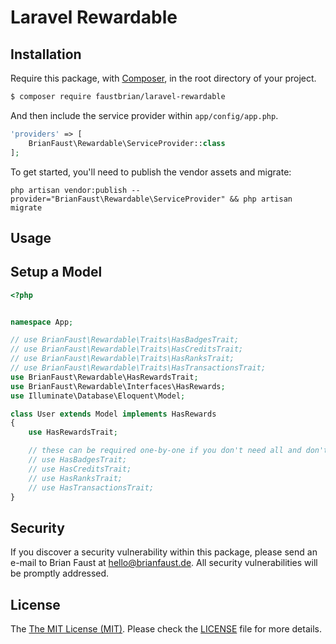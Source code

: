 # Laravel Rewardable

## Installation

Require this package, with [Composer](https://getcomposer.org/), in the root directory of your project.

``` bash
$ composer require faustbrian/laravel-rewardable
```

And then include the service provider within `app/config/app.php`.

``` php
'providers' => [
    BrianFaust\Rewardable\ServiceProvider::class
];
```

To get started, you'll need to publish the vendor assets and migrate:

```
php artisan vendor:publish --provider="BrianFaust\Rewardable\ServiceProvider" && php artisan migrate
```

## Usage

## Setup a Model

``` php
<?php


namespace App;

// use BrianFaust\Rewardable\Traits\HasBadgesTrait;
// use BrianFaust\Rewardable\Traits\HasCreditsTrait;
// use BrianFaust\Rewardable\Traits\HasRanksTrait;
// use BrianFaust\Rewardable\Traits\HasTransactionsTrait;
use BrianFaust\Rewardable\HasRewardsTrait;
use BrianFaust\Rewardable\Interfaces\HasRewards;
use Illuminate\Database\Eloquent\Model;

class User extends Model implements HasRewards
{
    use HasRewardsTrait;

    // these can be required one-by-one if you don't need all and don't use RewardableTrait
    // use HasBadgesTrait;
    // use HasCreditsTrait;
    // use HasRanksTrait;
    // use HasTransactionsTrait;
}
```

## Security

If you discover a security vulnerability within this package, please send an e-mail to Brian Faust at hello@brianfaust.de. All security vulnerabilities will be promptly addressed.

## License

The [The MIT License (MIT)](LICENSE). Please check the [LICENSE](LICENSE) file for more details.
